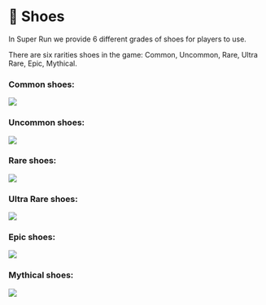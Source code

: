 # 👟 Shoes

In Super Run we provide 6 different grades of shoes for players to use.

There are six rarities shoes in the game: Common, Uncommon, Rare, Ultra Rare, Epic, Mythical.

### Common shoes:

![](../.gitbook/assets/shoes\_zero.png)

### Uncommon shoes:

![](../.gitbook/assets/shoes\_one.png)

### Rare shoes:

![](../.gitbook/assets/shoes\_two.png)

### Ultra Rare shoes:

![](../.gitbook/assets/shoes\_three.png)

### Epic shoes:

![](../.gitbook/assets/shoes\_four.png)

### Mythical shoes:

![](../.gitbook/assets/shoes\_five.png)
